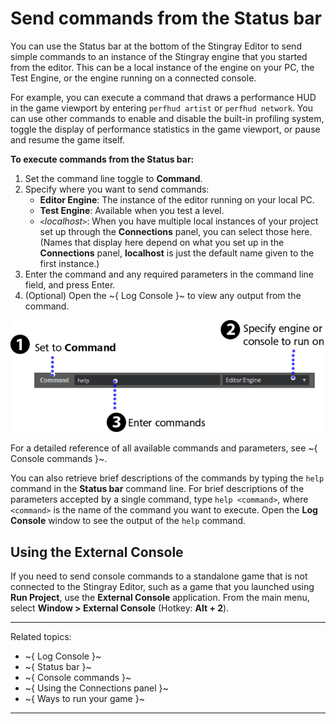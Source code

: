 # Send commands from the Status bar

You can use the Status bar at the bottom of the Stingray Editor to send simple commands to an instance of the Stingray engine that you started from the editor. This can be a local instance of the engine on your PC, the Test Engine, or the engine running on a connected console.

For example, you can execute a command that draws a performance HUD in the game viewport by entering `perfhud artist` or `perfhud network`. You can use other commands to enable and disable the built-in profiling system, toggle the display of performance statistics in the game viewport, or pause and resume the game itself.

**To execute commands from the Status bar:**

1. Set the command line toggle to **Command**.
2. Specify where you want to send commands:
     - **Editor Engine**: The instance of the editor running on your local PC.
     - **Test Engine**: Available when you test a level.
     - *`<`localhost`>`*: When you have multiple local instances of your project set up through the **Connections** panel, you can select those here. (Names that display here depend on what you set up in the **Connections** panel, **localhost** is just the default name given to the first instance.)
3. Enter the command and any required parameters in the command line field, and press Enter.
4. (Optional) Open the ~{ Log Console }~ to view any output from the command.

![](../images/comp_console_commands.png)

For a detailed reference of all available commands and parameters, see ~{ Console commands }~.

You can also retrieve brief descriptions of the commands by typing the `help` command in the **Status bar** command line. For brief descriptions of the parameters accepted by a single command, type `help <command>`, where `<command>` is the name of the command you want to execute. Open the **Log Console** window to see the output of the `help` command.

## Using the External Console

If you need to send console commands to a standalone game that is not connected to the Stingray Editor, such as a game that you launched using **Run Project**, use the **External Console** application. From the main menu, select **Window > External Console** (Hotkey: **Alt + 2**).

---
Related topics:
-	~{ Log Console }~
-	~{ Status bar }~
-	~{ Console commands }~
-	~{ Using the Connections panel }~
-	~{ Ways to run your game }~
---
